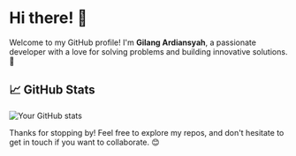 
# Hi there! 👋

Welcome to my GitHub profile! I'm **Gilang Ardiansyah**, a passionate developer with a love for solving problems and building innovative solutions. 🚀

## 📈 GitHub Stats
![Your GitHub stats](https://github-readme-stats.vercel.app/api?username=GilangArdiansyah14&show_icons=true&theme=radical)

Thanks for stopping by! Feel free to explore my repos, and don't hesitate to get in touch if you want to collaborate. 😊
